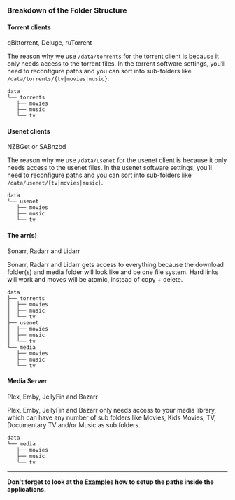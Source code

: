 ### Breakdown of the Folder Structure

#### Torrent clients

qBittorrent, Deluge, ruTorrent

The reason why we use `/data/torrents` for the torrent client is because it only needs access to the torrent files. In the torrent software settings, you’ll need to reconfigure paths and you can sort into sub-folders like `/data/torrents/{tv|movies|music}`.

```none
data
└── torrents
   ├── movies
   ├── music
   └── tv
```

#### Usenet clients

NZBGet or SABnzbd

The reason why we use `/data/usenet` for the usenet client is because it only needs access to the usenet files. In the usenet software settings, you’ll need to reconfigure paths and you can sort into sub-folders like `/data/usenet/{tv|movies|music}`.

```none
data
└── usenet
   ├── movies
   ├── music
   └── tv
```

#### The arr(s)

Sonarr, Radarr and Lidarr

Sonarr, Radarr and Lidarr gets access to everything because the download folder(s) and media folder will look like and be one file system. Hard links will work and moves will be atomic, instead of copy + delete.

```none
data
├── torrents
│  ├── movies
│  ├── music
│  └── tv
├── usenet
│  ├── movies
│  ├── music
│  └── tv
└── media
   ├── movies
   ├── music
   └── tv
```

#### Media Server

Plex, Emby, JellyFin and Bazarr

Plex, Emby, JellyFin and Bazarr only needs access to your media library, which can have any number of sub folders like Movies, Kids Movies, TV, Documentary TV and/or Music as sub folders.

```none
data
└── media
   ├── movies
   ├── music
   └── tv
```

------

**Don't forget to look at the [Examples](/Hardlinks/Examples/) how to setup the paths inside the applications.**
